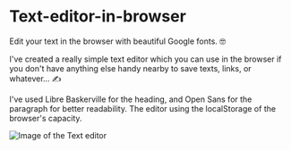 # Text-editor-in-browser
Edit your text in the browser with beautiful Google fonts. 🤓

I've created a really simple text editor which you can use in the browser if you don't have anything else handy nearby to save texts, links, or whatever... ✍️

I've used Libre Baskerville for the heading, and Open Sans for the paragraph for better readability.
The editor using the localStorage of the browser's capacity.

![Image of the Text editor](https://cloud.githubusercontent.com/assets/9334646/21588708/f44fe236-d0e9-11e6-90f6-4cb83a983afe.png)
